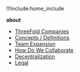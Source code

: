 !!!include:home_include

**about**

- [ThreeFold Companies](@threefold_companies)
- [Concepts / Definitions](@definitions_concepts)
- [Team Expansion](@team_expansion)
- [How Do We Collaborate](@freeflow:collaboration)
- [Decentralization](@decentralization)
- [Legal](!@legal:legal)